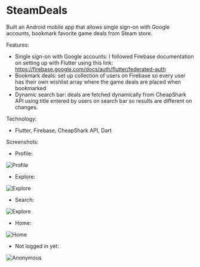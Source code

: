 # SteamDeals
Built an Android mobile app that allows single sign-on with Google accounts, bookmark favorite game deals from Steam store.

Features:
- Single sign-on with Google accounts: I followed Firebase documentation on setting up with Flutter using this link: 
https://firebase.google.com/docs/auth/flutter/federated-auth
- Bookmark deals: set up collection of users on Firebase so every user has their own wishlist array where the game deals are placed when bookmarked
- Dynamic search bar: deals are fetched dynamically from CheapShark API using title entered by users on search bar so results are different on changes.

Technology: 
- Flutter, Firebase, CheapShark API, Dart

Screenshots: 
- Profile: 

![Profile](/lib/screenshots/profile.png)

- Explore:

![Explore](/lib/screenshots/explore.png)

- Search: 

![Explore](/lib/screenshots/search.png)

- Home: 

![Home](/lib/screenshots/home.png)

- Not logged in yet:

![Anonymous](/lib/screenshots/anonymous.png)





